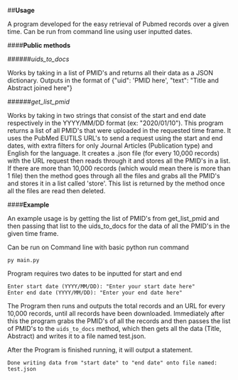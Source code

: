 ##**Usage**

A program developed for the easy retrieval of Pubmed records over a given time. Can be run from command line using user inputted dates.

####**Public methods**

######*uids_to_docs*

Works by taking in a list of PMID's and returns all their data as a JSON dictionary. Outputs in the format of {"uid": 'PMID here', "text": "Title and Abstract joined here"}

######*get_list_pmid*

Works by taking in two strings that consist of the start and end date respectively in the YYYY/MM/DD format (ex: "2020/01/10"). This program returns a list of all PMID's that were uploaded in the requested time frame. It uses the PubMed EUTILS URL's to send a request using the start and end dates, with extra filters for only Journal Articles (Publication type) and English for the language. It creates a .json file (for every 10,000 records) with the URL request then reads through it and stores all the PMID's in a list. If there are more than 10,000 records (which would mean there is more than 1 file) then the method goes through all the files and grabs all the PMID's and stores it in a list called 'store'. This list is returned by the method once all the files are read then deleted.

####**Example**

An example usage is by getting the list of PMID's from get_list_pmid and then passing that list to the uids_to_docs for the data of all the PMID's in the given time frame.

Can be run on Command line with basic python run command
```
py main.py
```

Program requires two dates to be inputted for start and end
```
Enter start date (YYYY/MM/DD): "Enter your start date here"
Enter end date (YYYY/MM/DD): "Enter your end date here"
```

The Program then runs and outputs the total records and an URL for every 10,000 records, until all records have been downloaded. Immediately after this the program grabs the PMID's of all the records and then passes the list of PMID's to the ```uids_to_docs``` method, which then gets all the data (Title, Abstract) and writes it to a file named test.json.

After the Program is finished running, it will output a statement.
```
Done writing data from "start date" to "end date" onto file named: test.json
```

